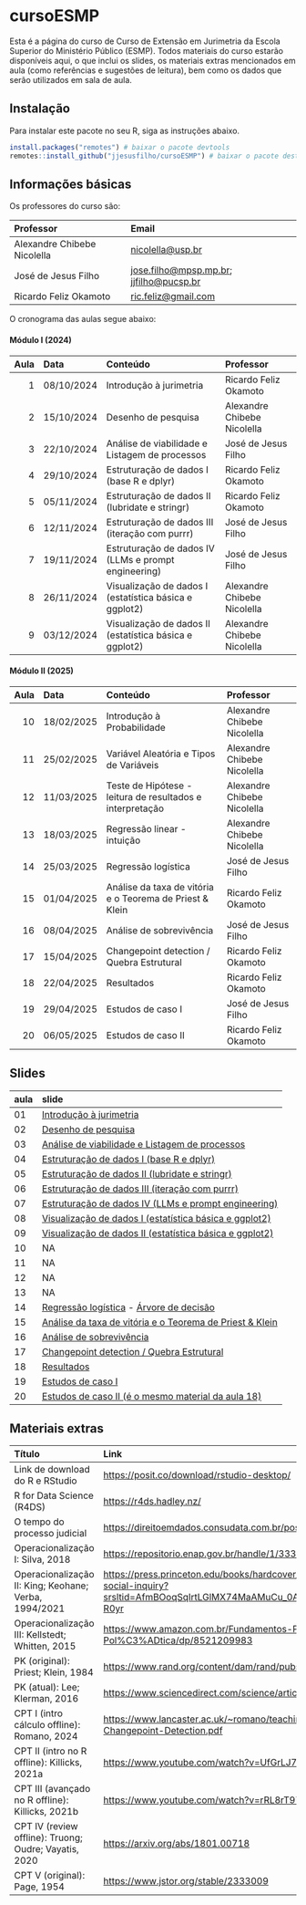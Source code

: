 
<!-- README.md is generated from README.Rmd. Please edit that file -->

# cursoESMP

Esta é a página do curso de Curso de Extensão em Jurimetria da Escola
Superior do Ministério Público (ESMP). Todos materiais do curso estarão
disponíveis aqui, o que inclui os slides, os materiais extras
mencionados em aula (como referências e sugestões de leitura), bem como
os dados que serão utilizados em sala de aula.

## Instalação

Para instalar este pacote no seu R, siga as instruções abaixo.

``` r
install.packages("remotes") # baixar o pacote devtools
remotes::install_github("jjesusfilho/cursoESMP") # baixar o pacote deste curso
```

## Informações básicas

Os professores do curso são:

| Professor                   | Email                                       |
|:----------------------------|:--------------------------------------------|
| Alexandre Chibebe Nicolella | <nicolella@usp.br>                          |
| José de Jesus Filho         | <jose.filho@mpsp.mp.br>; <jjfilho@pucsp.br> |
| Ricardo Feliz Okamoto       | <ric.feliz@gmail.com>                       |

O cronograma das aulas segue abaixo:

#### Módulo I (2024)

| Aula | Data       | Conteúdo                                                | Professor                   |
|-----:|:-----------|:--------------------------------------------------------|:----------------------------|
|    1 | 08/10/2024 | Introdução à jurimetria                                 | Ricardo Feliz Okamoto       |
|    2 | 15/10/2024 | Desenho de pesquisa                                     | Alexandre Chibebe Nicolella |
|    3 | 22/10/2024 | Análise de viabilidade e Listagem de processos          | José de Jesus Filho         |
|    4 | 29/10/2024 | Estruturação de dados I (base R e dplyr)                | Ricardo Feliz Okamoto       |
|    5 | 05/11/2024 | Estruturação de dados II (lubridate e stringr)          | Ricardo Feliz Okamoto       |
|    6 | 12/11/2024 | Estruturação de dados III (iteração com purrr)          | José de Jesus Filho         |
|    7 | 19/11/2024 | Estruturação de dados IV (LLMs e prompt engineering)    | José de Jesus Filho         |
|    8 | 26/11/2024 | Visualização de dados I (estatística básica e ggplot2)  | Alexandre Chibebe Nicolella |
|    9 | 03/12/2024 | Visualização de dados II (estatística básica e ggplot2) | Alexandre Chibebe Nicolella |

#### Módulo II (2025)

| Aula | Data       | Conteúdo                                                  | Professor                   |
|-----:|:-----------|:----------------------------------------------------------|:----------------------------|
|   10 | 18/02/2025 | Introdução à Probabilidade                                | Alexandre Chibebe Nicolella |
|   11 | 25/02/2025 | Variável Aleatória e Tipos de Variáveis                   | Alexandre Chibebe Nicolella |
|   12 | 11/03/2025 | Teste de Hipótese - leitura de resultados e interpretação | Alexandre Chibebe Nicolella |
|   13 | 18/03/2025 | Regressão linear - intuição                               | Alexandre Chibebe Nicolella |
|   14 | 25/03/2025 | Regressão logística                                       | José de Jesus Filho         |
|   15 | 01/04/2025 | Análise da taxa de vitória e o Teorema de Priest & Klein  | Ricardo Feliz Okamoto       |
|   16 | 08/04/2025 | Análise de sobrevivência                                  | José de Jesus Filho         |
|   17 | 15/04/2025 | Changepoint detection / Quebra Estrutural                 | Ricardo Feliz Okamoto       |
|   18 | 22/04/2025 | Resultados                                                | Ricardo Feliz Okamoto       |
|   19 | 29/04/2025 | Estudos de caso I                                         | José de Jesus Filho         |
|   20 | 06/05/2025 | Estudos de caso II                                        | Ricardo Feliz Okamoto       |

## Slides

| aula | slide                                                                                                                                                               |
|:-----|:--------------------------------------------------------------------------------------------------------------------------------------------------------------------|
| 01   | [Introdução à jurimetria](https://raw.githubusercontent.com/jjesusfilho/cursoESMP/main/inst/slides/a01.pdf)                                                         |
| 02   | [Desenho de pesquisa](https://raw.githubusercontent.com/jjesusfilho/cursoESMP/main/inst/slides/DesenhoPesquisa.zip)                                                 |
| 03   | [Análise de viabilidade e Listagem de processos](https://jjesusfilho.github.io/cursoESMP/inst/slides/aula_3_analise_de_viabilidade)                                 |
| 04   | [Estruturação de dados I (base R e dplyr)](https://rcfeliz.quarto.pub/cursoesmp-a04/)                                                                               |
| 05   | [Estruturação de dados II (lubridate e stringr)](https://rcfeliz.quarto.pub/cursoesmp-a05/)                                                                         |
| 06   | [Estruturação de dados III (iteração com purrr)](https://jjesusfilho.github.io/cursoESMP/inst/slides/aula_6_iteracao_com_purrr)                                     |
| 07   | [Estruturação de dados IV (LLMs e prompt engineering)](https://jjesusfilho.github.io/cursoESMP/inst/slides/aula_7_ia_direito)                                       |
| 08   | [Visualização de dados I (estatística básica e ggplot2)](https://anicolella.github.io/jurimetria/)                                                                  |
| 09   | [Visualização de dados II (estatística básica e ggplot2)](https://anicolella.github.io/jurimetria/)                                                                 |
| 10   | NA                                                                                                                                                                  |
| 11   | NA                                                                                                                                                                  |
| 12   | NA                                                                                                                                                                  |
| 13   | NA                                                                                                                                                                  |
| 14   | [Regressão logística]() - [Árvore de decisão](https://docs.google.com/presentation/d/1l21AEyGm8DiqMqoDEgLbRUwkGtQn0syh/edit?slide=id.p1#slide=id.p1)                |
| 15   | [Análise da taxa de vitória e o Teorema de Priest & Klein](https://raw.githubusercontent.com/jjesusfilho/cursoESMP/main/inst/slides/a15.pdf)                        |
| 16   | [Análise de sobrevivência](https://docs.google.com/presentation/d/1clPmKcDoWazo-mM2VwuvGKRR3bIBTvBA/edit?usp=sharing&ouid=106743576123969683941&rtpof=true&sd=true) |
| 17   | [Changepoint detection / Quebra Estrutural](https://raw.githubusercontent.com/jjesusfilho/cursoESMP/main/inst/slides/a17.pdf)                                       |
| 18   | [Resultados](https://raw.githubusercontent.com/jjesusfilho/cursoESMP/main/inst/slides/a18.pdf)                                                                      |
| 19   | [Estudos de caso I](https://github.com/jjesusfilho/cursoESMP/blob/main/inst/slides/aula_16/relatorio_jurimetria_consignado_em_06_11_2024-1.pdf)                     |
| 20   | [Estudos de caso II (é o mesmo material da aula 18)](https://raw.githubusercontent.com/jjesusfilho/cursoESMP/main/inst/slides/a20.pdf)                              |

## Materiais extras

| Título                                                | Link                                                                                                                                                  |
|:------------------------------------------------------|:------------------------------------------------------------------------------------------------------------------------------------------------------|
| Link de download do R e RStudio                       | <https://posit.co/download/rstudio-desktop/>                                                                                                          |
| R for Data Science (R4DS)                             | <https://r4ds.hadley.nz/>                                                                                                                             |
| O tempo do processo judicial                          | <https://direitoemdados.consudata.com.br/posts/2022-10-06-sobrevivencia/>                                                                             |
| Operacionalização I: Silva, 2018                      | <https://repositorio.enap.gov.br/handle/1/3330>                                                                                                       |
| Operacionalização II: King; Keohane; Verba, 1994/2021 | <https://press.princeton.edu/books/hardcover/9780691224633/designing-social-inquiry?srsltid=AfmBOoqSqIrtLGlMX74MaAMuCu_0AOdTe6Qx3FG0xmObv3KTW1Q-R0yr> |
| Operacionalização III: Kellstedt; Whitten, 2015       | <https://www.amazon.com.br/Fundamentos-Pesquisa-em-Ci%C3%AAncia-Pol%C3%ADtica/dp/8521209983>                                                          |
| PK (original): Priest; Klein, 1984                    | <https://www.rand.org/content/dam/rand/pubs/reports/2006/R3032.pdf>                                                                                   |
| PK (atual): Lee; Klerman, 2016                        | <https://www.sciencedirect.com/science/article/abs/pii/S0144818816300291>                                                                             |
| CPT I (intro cálculo offline): Romano, 2024           | <https://www.lancaster.ac.uk/~romano/teaching/2425MATH337/MATH337--Changepoint-Detection.pdf>                                                         |
| CPT II (intro no R offline): Killicks, 2021a          | <https://www.youtube.com/watch?v=UfGrLJ7S3sc>                                                                                                         |
| CPT III (avançado no R offline): Killicks, 2021b      | <https://www.youtube.com/watch?v=rRL8rT97S0I>                                                                                                         |
| CPT IV (review offline): Truong; Oudre; Vayatis, 2020 | <https://arxiv.org/abs/1801.00718>                                                                                                                    |
| CPT V (original): Page, 1954                          | <https://www.jstor.org/stable/2333009>                                                                                                                |

